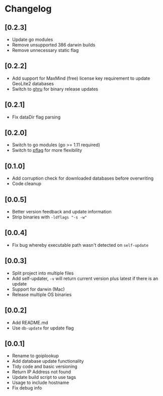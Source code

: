 # Changelog

## [0.2.3]

- Update go modules
- Remove unsupported 386 darwin builds
- Remove unnecessary static flag


## [0.2.2]

- Add support for MaxMind (free) license key requirement to update GeoLite2 databases
- Switch to [ghru](https://github.com/axllent/ghru) for binary release updates


## [0.2.1]

- Fix dataDir flag parsing


## [0.2.0]

- Switch to go modules (go >= 1.11 required)
- Switch to [pflag](github.com/spf13/pflag) for more flexibility


## [0.1.0]

- Add corruption check for downloaded databases before overwriting
- Code cleanup


## [0.0.5]

- Better version feedback and update information
- Strip binaries with `-ldflags "-s -w"`


## [0.0.4]

- Fix bug whereby executable path wasn't detected on `self-update`


## [0.0.3]

- Split project into multiple files
- Add self-updater, `-v` will return current version plus latest if there is an update
- Support for darwin (Mac)
- Release multiple OS binaries


## [0.0.2]

- Add README.md
- Use `db-update` for update flag


## [0.0.1]

- Rename to goiplookup
- Add database update functionality
- Tidy code and basic versioning
- Return IP Address not found
- Update build script to use tags
- Usage to include hostname
- Fix debug info
